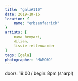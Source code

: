 ```yaml
---
title: "gala#110"
date: 2019-10-16
location: {
    name: "erbsenfabrick"
}
artists: [
    nava hemyari,
    dilian,
    lissie rettenwander
]
tags: [gala]
photographer: "MAMORO"
---
```

doors: 19:00 / begin: 8pm (sharp!)  
